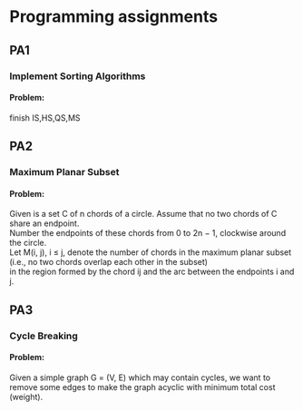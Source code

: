# Programming assignments  
## PA1  
### Implement Sorting Algorithms  
#### Problem: 
finish IS,HS,QS,MS  

## PA2  
### Maximum Planar Subset  
#### Problem: 
Given is a set C of n chords of a circle. Assume that no two chords of C share an endpoint.  
Number the endpoints of these chords from 0 to 2n − 1, clockwise around the circle.  
Let M(i, j), i ≤ j, denote the number of chords in the maximum planar subset (i.e., no two chords overlap each other in the subset)   
in the region formed by the chord ij and the arc between the endpoints i and j.  

## PA3  
### Cycle Breaking
#### Problem:  
Given a simple graph G = (V, E) which may contain cycles, we want to remove some edges to make the graph acyclic with minimum total cost (weight).  
